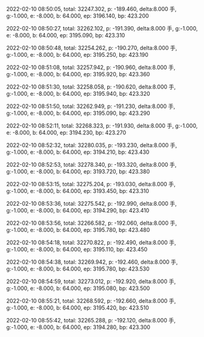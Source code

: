 2022-02-10 08:50:05, total: 32247.302, p: -189.460, delta:8.000 手, g:-1.000, e: -8.000, b: 64.000, ep: 3196.140, bp: 423.200

2022-02-10 08:50:27, total: 32262.102, p: -191.390, delta:8.000 手, g:-1.000, e: -8.000, b: 64.000, ep: 3195.090, bp: 423.310

2022-02-10 08:50:48, total: 32254.262, p: -190.270, delta:8.000 手, g:-1.000, e: -8.000, b: 64.000, ep: 3195.250, bp: 423.190

2022-02-10 08:51:08, total: 32257.942, p: -190.960, delta:8.000 手, g:-1.000, e: -8.000, b: 64.000, ep: 3195.920, bp: 423.360

2022-02-10 08:51:30, total: 32258.058, p: -190.620, delta:8.000 手, g:-1.000, e: -8.000, b: 64.000, ep: 3195.940, bp: 423.320

2022-02-10 08:51:50, total: 32262.949, p: -191.230, delta:8.000 手, g:-1.000, e: -8.000, b: 64.000, ep: 3195.090, bp: 423.290

2022-02-10 08:52:11, total: 32268.323, p: -191.930, delta:8.000 手, g:-1.000, e: -8.000, b: 64.000, ep: 3194.230, bp: 423.270

2022-02-10 08:52:32, total: 32280.035, p: -193.230, delta:8.000 手, g:-1.000, e: -8.000, b: 64.000, ep: 3194.210, bp: 423.430

2022-02-10 08:52:53, total: 32278.340, p: -193.320, delta:8.000 手, g:-1.000, e: -8.000, b: 64.000, ep: 3193.720, bp: 423.380

2022-02-10 08:53:15, total: 32275.204, p: -193.030, delta:8.000 手, g:-1.000, e: -8.000, b: 64.000, ep: 3193.450, bp: 423.310

2022-02-10 08:53:36, total: 32275.542, p: -192.990, delta:8.000 手, g:-1.000, e: -8.000, b: 64.000, ep: 3194.290, bp: 423.410

2022-02-10 08:53:56, total: 32266.582, p: -192.060, delta:8.000 手, g:-1.000, e: -8.000, b: 64.000, ep: 3195.780, bp: 423.480

2022-02-10 08:54:18, total: 32270.822, p: -192.490, delta:8.000 手, g:-1.000, e: -8.000, b: 64.000, ep: 3195.110, bp: 423.450

2022-02-10 08:54:38, total: 32269.942, p: -192.460, delta:8.000 手, g:-1.000, e: -8.000, b: 64.000, ep: 3195.780, bp: 423.530

2022-02-10 08:54:59, total: 32273.012, p: -192.920, delta:8.000 手, g:-1.000, e: -8.000, b: 64.000, ep: 3195.080, bp: 423.500

2022-02-10 08:55:21, total: 32268.592, p: -192.660, delta:8.000 手, g:-1.000, e: -8.000, b: 64.000, ep: 3195.420, bp: 423.510

2022-02-10 08:55:42, total: 32265.288, p: -192.120, delta:8.000 手, g:-1.000, e: -8.000, b: 64.000, ep: 3194.280, bp: 423.300